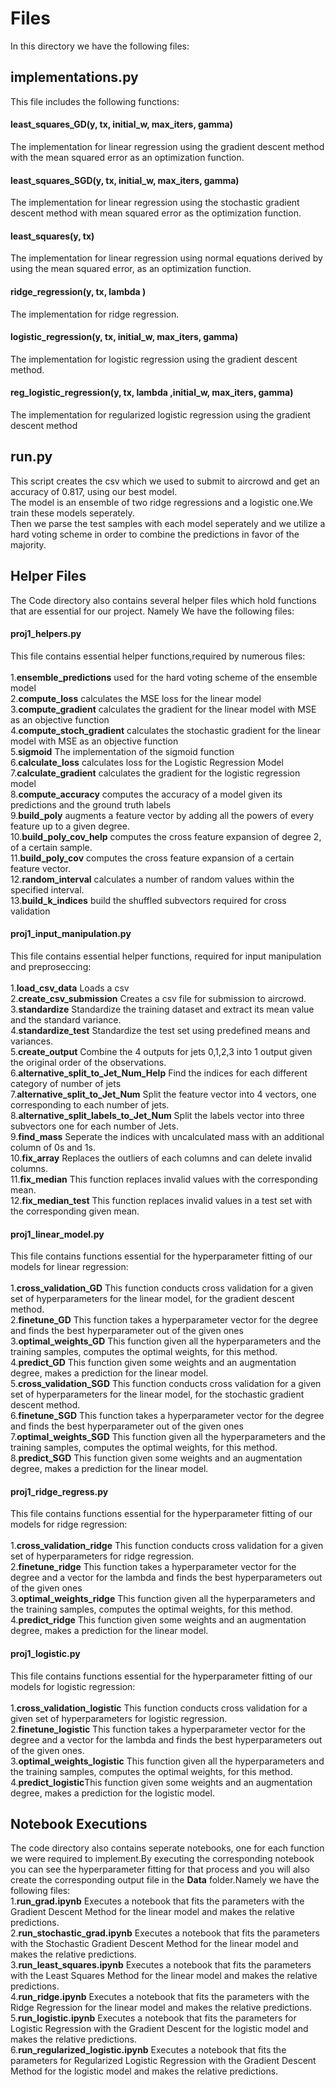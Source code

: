 # Files
In this directory we have the following files:
## implementations.py

This file includes the following functions:<br>

#### least_squares_GD(y, tx, initial_w, max_iters, gamma)
The implementation for linear regression using the gradient descent method with the mean squared error as an optimization function.

#### least_squares_SGD(y, tx, initial_w, max_iters, gamma)
The implementation for linear regression using the stochastic gradient descent method with mean squared error as the optimization function.

#### least_squares(y, tx)
The implementation for linear regression using normal equations derived by using the mean squared error, as an optimization function.

#### ridge_regression(y, tx, lambda )
The implementation for ridge regression.

#### logistic_regression(y, tx, initial_w, max_iters, gamma)
The implementation for logistic regression using the gradient descent method.

#### reg_logistic_regression(y, tx, lambda ,initial_w, max_iters, gamma)
The implementation for regularized logistic regression using the gradient descent method

## run.py
This script creates the csv which we used to submit to aircrowd and get an accuracy of 0.817, using our best model.<br>
The model is an ensemble of two ridge regressions and a logistic one.We train these models seperately.<br>
Then we parse the test samples with each model seperately and we utilize a hard voting scheme in order to combine the predictions in favor of the majority.

## Helper Files
The Code directory also contains several helper files which hold functions that are essential for our project. Namely We have the following files:

#### proj1_helpers.py
This file contains essential helper functions,required by numerous files:<br><br>
1.**ensemble_predictions** used for the hard voting scheme of the ensemble model<br>
2.**compute_loss** calculates the MSE loss for the linear model<br>
3.**compute_gradient** calculates the gradient for the linear model with MSE as an objective function<br>
4.**compute_stoch_gradient** calculates the stochastic gradient for the linear model with MSE as an objective function<br>
5.**sigmoid** The implementation of the sigmoid function<br>
6.**calculate_loss** calculates loss for the Logistic Regression Model<br>
7.**calculate_gradient** calculates the gradient for the logistic regression model<br>
8.**compute_accuracy** computes the accuracy of a model given its predictions and the ground truth labels<br>
9.**build_poly** augments a feature vector by adding all the powers of every feature up to a given degree.<br>
10.**build_poly_cov_help** computes the cross feature expansion of degree 2, of a certain sample.<br>
11.**build_poly_cov** computes the cross feature expansion of a certain feature vector.<br>
12.**random_interval** calculates a number of random values within the specified interval.<br>
13.**build_k_indices** build the shuffled subvectors required for cross validation

#### proj1_input_manipulation.py
This file contains essential helper functions, required for input manipulation and preproseccing:<br><br>
1.**load_csv_data** Loads a csv<br>
2.**create_csv_submission** Creates a csv file for submission to aircrowd.<br>
3.**standardize** Standardize the training dataset and extract its mean value and the standard variance.<br>
4.**standardize_test** Standardize the test set using predefined means and variances.<br>
5.**create_output** Combine the 4 outputs for jets 0,1,2,3 into 1 output given the original order of the observations.<br>
6.**alternative_split_to_Jet_Num_Help** Find the indices for each different category of number of jets<br>
7.**alternative_split_to_Jet_Num** Split the feature vector into 4 vectors, one corresponding to each number of jets.<br>
8.**alternative_split_labels_to_Jet_Num** Split the labels vector into three subvectors one for each number of Jets.<br>
9.**find_mass** Seperate the indices with uncalculated mass with an additional column of 0s and 1s.<br>
10.**fix_array** Replaces the outliers of each columns and can delete invalid columns.<br>
11.**fix_median** This function replaces invalid values with the corresponding mean.<br>
12.**fix_median_test** This function replaces invalid values in a test set with the corresponding given mean.

#### proj1_linear_model.py
This file contains functions essential for the hyperparameter fitting of our models for linear regression:<br><br>
1.**cross_validation_GD** This function conducts cross validation for a given set of hyperparameters for the linear model, for the gradient descent method.<br>
2.**finetune_GD** This function takes a hyperparameter vector for the degree and finds the best hyperparameter out of the given ones<br>
3.**optimal_weights_GD** This function given all the hyperparameters and the training samples, computes the optimal weights, for this method.<br>
4.**predict_GD** This function given some weights and an augmentation degree, makes a prediction for the linear model.<br>
5.**cross_validation_SGD** This function conducts cross validation for a given set of hyperparameters for the linear model, for the stochastic gradient descent method.<br>
6.**finetune_SGD** This function takes a hyperparameter vector for the degree and finds the best hyperparameter out of the given ones<br>
7.**optimal_weights_SGD** This function given all the hyperparameters and the training samples, computes the optimal weights, for this method.<br>
8.**predict_SGD** This function given some weights and an augmentation degree, makes a prediction for the linear model.

#### proj1_ridge_regress.py
This file contains functions essential for the hyperparameter fitting of our models for ridge regression:<br><br>
1.**cross_validation_ridge** This function conducts cross validation for a given set of hyperparameters for ridge regression.<br>
2.**finetune_ridge** This function takes a hyperparameter vector for the degree and a vector for the lambda and finds the best hyperparameters out of the given ones<br>
3.**optimal_weights_ridge** This function given all the hyperparameters and the training samples, computes the optimal weights, for this method.<br>
4.**predict_ridge** This function given some weights and an augmentation degree, makes a prediction for the linear model.

#### proj1_logistic.py
This file contains functions essential for the hyperparameter fitting of our models for logistic regression:<br><br>
1.**cross_validation_logistic** This function conducts cross validation for a given set of hyperparameters for logistic regression.<br>
2.**finetune_logistic** This function takes a hyperparameter vector for the degree and a vector for the lambda and finds the best hyperparameters out of the given ones.<br>
3.**optimal_weights_logistic** This function given all the hyperparameters and the training samples, computes the optimal weights, for this method.<br>
4.**predict_logistic**This function given some weights and an augmentation degree, makes a prediction for the logistic model.

## Notebook Executions
The code directory also contains seperate notebooks, one for each function we were required to implement.By executing the corresponding notebook you can see the hyperparameter fitting for that process and you will also create the corresponding output file in the **Data** folder.Namely we have the following files:<br>
1.**run_grad.ipynb** Executes a notebook that fits the parameters with the Gradient Descent Method for the linear model and makes the relative predictions.<br>
2.**run_stochastic_grad.ipynb** Executes a notebook that fits the parameters with the Stochastic Gradient Descent Method for the linear model and makes the relative predictions.<br>
3.**run_least_squares.ipynb** Executes a notebook that fits the parameters with the Least Squares Method for the linear model and makes the relative predictions.<br>
4.**run_ridge.ipynb** Executes a notebook that fits the parameters with the Ridge Regression for the linear model and makes the relative predictions.<br>
5.**run_logistic.ipynb** Executes a notebook that fits the parameters for Logistic Regression with the Gradient Descent for the logistic model and makes the relative predictions.<br>
6.**run_regularized_logistic.ipynb** Executes a notebook that fits the parameters for Regularized Logistic Regression with the Gradient Descent Method for the logistic model and makes the relative predictions.<br>
